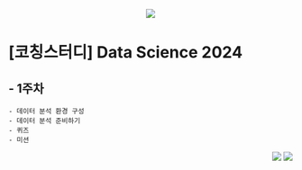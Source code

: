 <p align="center">
    <img src="https://github.com/user-attachments/assets/6510a691-eb84-4824-b2f5-a8bc00b12f3c">
</p>

# [코칭스터디] Data Science 2024

## - 1주차
    - 데이터 분석 환경 구성
    - 데이터 분석 준비하기
    - 퀴즈
    - 미션

<p align="right">
    <img src="https://img.shields.io/badge/python-3670A0?style=for-the-badge&logo=python&logoColor=ffdd54">
    <img src="https://img.shields.io/badge/jupyter-%23FA0F00.svg?style=for-the-badge&logo=jupyter&logoColor=white">
</p>
